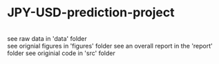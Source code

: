 # JPY-USD-prediction-project
<br>
see raw data in 'data' folder
<br>
see orignial figures in 'figures' folder
see an overall report in the 'report' folder
see originial code in 'src' folder
